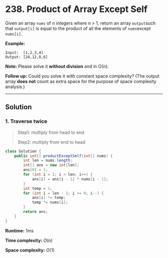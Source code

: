 # 238. Product of Array Except Self

Given an array `nums` of *n* integers where *n* > 1,  return an array `output`such that `output[i]` is equal to the product of all the elements of `nums`except `nums[i]`.

**Example:**

```
Input:  [1,2,3,4]
Output: [24,12,8,6]
```

**Note:** Please solve it **without division** and in O(*n*).

**Follow up:**
Could you solve it with constant space complexity? (The output array **does not** count as extra space for the purpose of space complexity analysis.)

---

## Solution

### 1. Traverse twice

> Step1: multiply from head to end
>
> Step2: multiply from end to head

```java
class Solution {
    public int[] productExceptSelf(int[] nums) {
        int len = nums.length;
        int[] ans = new int[len];
        ans[0] = 1;
        for (int i = 1; i < len; i++) {
            ans[i] = ans[i - 1] * nums[i - 1];
        }
        int temp = 1;
        for (int i = len - 1; i >= 0; i--) {
            ans[i] *= temp;
            temp *= nums[i];
        }
        return ans;
    }
}
```

**Runtime:** 1ms

**Time complexity:** *O*(n)

**Space complexity:** *O*(1)
